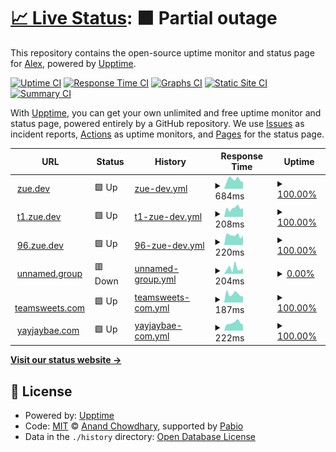 # [📈 Live Status](https://zuedev.github.io/my-upptime): <!--live status--> **🟧 Partial outage**

This repository contains the open-source uptime monitor and status page for [Alex](zue.dev), powered by [Upptime](https://github.com/upptime/upptime).

[![Uptime CI](https://github.com/zuedev/my-upptime/workflows/Uptime%20CI/badge.svg)](https://github.com/zuedev/my-upptime/actions?query=workflow%3A%22Uptime+CI%22)
[![Response Time CI](https://github.com/zuedev/my-upptime/workflows/Response%20Time%20CI/badge.svg)](https://github.com/zuedev/my-upptime/actions?query=workflow%3A%22Response+Time+CI%22)
[![Graphs CI](https://github.com/zuedev/my-upptime/workflows/Graphs%20CI/badge.svg)](https://github.com/zuedev/my-upptime/actions?query=workflow%3A%22Graphs+CI%22)
[![Static Site CI](https://github.com/zuedev/my-upptime/workflows/Static%20Site%20CI/badge.svg)](https://github.com/zuedev/my-upptime/actions?query=workflow%3A%22Static+Site+CI%22)
[![Summary CI](https://github.com/zuedev/my-upptime/workflows/Summary%20CI/badge.svg)](https://github.com/zuedev/my-upptime/actions?query=workflow%3A%22Summary+CI%22)

With [Upptime](https://upptime.js.org), you can get your own unlimited and free uptime monitor and status page, powered entirely by a GitHub repository. We use [Issues](https://github.com/zuedev/my-upptime/issues) as incident reports, [Actions](https://github.com/zuedev/my-upptime/actions) as uptime monitors, and [Pages](https://zuedev.github.io/my-upptime) for the status page.

<!--start: status pages-->
<!-- This summary is generated by Upptime (https://github.com/upptime/upptime) -->
<!-- Do not edit this manually, your changes will be overwritten -->
<!-- prettier-ignore -->
| URL | Status | History | Response Time | Uptime |
| --- | ------ | ------- | ------------- | ------ |
| <img alt="" src="https://icons.duckduckgo.com/ip3/zue.dev.ico" height="13"> [zue.dev](https://zue.dev) | 🟩 Up | [zue-dev.yml](https://github.com/zuedev/my-upptime/commits/HEAD/history/zue-dev.yml) | <details><summary><img alt="Response time graph" src="./graphs/zue-dev/response-time-week.png" height="20"> 684ms</summary><br><a href="https://zuedev.github.io/my-upptime/history/zue-dev"><img alt="Response time 236" src="https://img.shields.io/endpoint?url=https%3A%2F%2Fraw.githubusercontent.com%2Fzuedev%2Fmy-upptime%2FHEAD%2Fapi%2Fzue-dev%2Fresponse-time.json"></a><br><a href="https://zuedev.github.io/my-upptime/history/zue-dev"><img alt="24-hour response time 767" src="https://img.shields.io/endpoint?url=https%3A%2F%2Fraw.githubusercontent.com%2Fzuedev%2Fmy-upptime%2FHEAD%2Fapi%2Fzue-dev%2Fresponse-time-day.json"></a><br><a href="https://zuedev.github.io/my-upptime/history/zue-dev"><img alt="7-day response time 684" src="https://img.shields.io/endpoint?url=https%3A%2F%2Fraw.githubusercontent.com%2Fzuedev%2Fmy-upptime%2FHEAD%2Fapi%2Fzue-dev%2Fresponse-time-week.json"></a><br><a href="https://zuedev.github.io/my-upptime/history/zue-dev"><img alt="30-day response time 526" src="https://img.shields.io/endpoint?url=https%3A%2F%2Fraw.githubusercontent.com%2Fzuedev%2Fmy-upptime%2FHEAD%2Fapi%2Fzue-dev%2Fresponse-time-month.json"></a><br><a href="https://zuedev.github.io/my-upptime/history/zue-dev"><img alt="1-year response time 236" src="https://img.shields.io/endpoint?url=https%3A%2F%2Fraw.githubusercontent.com%2Fzuedev%2Fmy-upptime%2FHEAD%2Fapi%2Fzue-dev%2Fresponse-time-year.json"></a></details> | <details><summary><a href="https://zuedev.github.io/my-upptime/history/zue-dev">100.00%</a></summary><a href="https://zuedev.github.io/my-upptime/history/zue-dev"><img alt="All-time uptime 87.11%" src="https://img.shields.io/endpoint?url=https%3A%2F%2Fraw.githubusercontent.com%2Fzuedev%2Fmy-upptime%2FHEAD%2Fapi%2Fzue-dev%2Fuptime.json"></a><br><a href="https://zuedev.github.io/my-upptime/history/zue-dev"><img alt="24-hour uptime 100.00%" src="https://img.shields.io/endpoint?url=https%3A%2F%2Fraw.githubusercontent.com%2Fzuedev%2Fmy-upptime%2FHEAD%2Fapi%2Fzue-dev%2Fuptime-day.json"></a><br><a href="https://zuedev.github.io/my-upptime/history/zue-dev"><img alt="7-day uptime 100.00%" src="https://img.shields.io/endpoint?url=https%3A%2F%2Fraw.githubusercontent.com%2Fzuedev%2Fmy-upptime%2FHEAD%2Fapi%2Fzue-dev%2Fuptime-week.json"></a><br><a href="https://zuedev.github.io/my-upptime/history/zue-dev"><img alt="30-day uptime 99.90%" src="https://img.shields.io/endpoint?url=https%3A%2F%2Fraw.githubusercontent.com%2Fzuedev%2Fmy-upptime%2FHEAD%2Fapi%2Fzue-dev%2Fuptime-month.json"></a><br><a href="https://zuedev.github.io/my-upptime/history/zue-dev"><img alt="1-year uptime 87.11%" src="https://img.shields.io/endpoint?url=https%3A%2F%2Fraw.githubusercontent.com%2Fzuedev%2Fmy-upptime%2FHEAD%2Fapi%2Fzue-dev%2Fuptime-year.json"></a></details>
| <img alt="" src="https://icons.duckduckgo.com/ip3/t1.zue.dev.ico" height="13"> [t1.zue.dev](https://t1.zue.dev) | 🟩 Up | [t1-zue-dev.yml](https://github.com/zuedev/my-upptime/commits/HEAD/history/t1-zue-dev.yml) | <details><summary><img alt="Response time graph" src="./graphs/t1-zue-dev/response-time-week.png" height="20"> 208ms</summary><br><a href="https://zuedev.github.io/my-upptime/history/t1-zue-dev"><img alt="Response time 200" src="https://img.shields.io/endpoint?url=https%3A%2F%2Fraw.githubusercontent.com%2Fzuedev%2Fmy-upptime%2FHEAD%2Fapi%2Ft1-zue-dev%2Fresponse-time.json"></a><br><a href="https://zuedev.github.io/my-upptime/history/t1-zue-dev"><img alt="24-hour response time 234" src="https://img.shields.io/endpoint?url=https%3A%2F%2Fraw.githubusercontent.com%2Fzuedev%2Fmy-upptime%2FHEAD%2Fapi%2Ft1-zue-dev%2Fresponse-time-day.json"></a><br><a href="https://zuedev.github.io/my-upptime/history/t1-zue-dev"><img alt="7-day response time 208" src="https://img.shields.io/endpoint?url=https%3A%2F%2Fraw.githubusercontent.com%2Fzuedev%2Fmy-upptime%2FHEAD%2Fapi%2Ft1-zue-dev%2Fresponse-time-week.json"></a><br><a href="https://zuedev.github.io/my-upptime/history/t1-zue-dev"><img alt="30-day response time 205" src="https://img.shields.io/endpoint?url=https%3A%2F%2Fraw.githubusercontent.com%2Fzuedev%2Fmy-upptime%2FHEAD%2Fapi%2Ft1-zue-dev%2Fresponse-time-month.json"></a><br><a href="https://zuedev.github.io/my-upptime/history/t1-zue-dev"><img alt="1-year response time 200" src="https://img.shields.io/endpoint?url=https%3A%2F%2Fraw.githubusercontent.com%2Fzuedev%2Fmy-upptime%2FHEAD%2Fapi%2Ft1-zue-dev%2Fresponse-time-year.json"></a></details> | <details><summary><a href="https://zuedev.github.io/my-upptime/history/t1-zue-dev">100.00%</a></summary><a href="https://zuedev.github.io/my-upptime/history/t1-zue-dev"><img alt="All-time uptime 92.52%" src="https://img.shields.io/endpoint?url=https%3A%2F%2Fraw.githubusercontent.com%2Fzuedev%2Fmy-upptime%2FHEAD%2Fapi%2Ft1-zue-dev%2Fuptime.json"></a><br><a href="https://zuedev.github.io/my-upptime/history/t1-zue-dev"><img alt="24-hour uptime 100.00%" src="https://img.shields.io/endpoint?url=https%3A%2F%2Fraw.githubusercontent.com%2Fzuedev%2Fmy-upptime%2FHEAD%2Fapi%2Ft1-zue-dev%2Fuptime-day.json"></a><br><a href="https://zuedev.github.io/my-upptime/history/t1-zue-dev"><img alt="7-day uptime 100.00%" src="https://img.shields.io/endpoint?url=https%3A%2F%2Fraw.githubusercontent.com%2Fzuedev%2Fmy-upptime%2FHEAD%2Fapi%2Ft1-zue-dev%2Fuptime-week.json"></a><br><a href="https://zuedev.github.io/my-upptime/history/t1-zue-dev"><img alt="30-day uptime 100.00%" src="https://img.shields.io/endpoint?url=https%3A%2F%2Fraw.githubusercontent.com%2Fzuedev%2Fmy-upptime%2FHEAD%2Fapi%2Ft1-zue-dev%2Fuptime-month.json"></a><br><a href="https://zuedev.github.io/my-upptime/history/t1-zue-dev"><img alt="1-year uptime 92.52%" src="https://img.shields.io/endpoint?url=https%3A%2F%2Fraw.githubusercontent.com%2Fzuedev%2Fmy-upptime%2FHEAD%2Fapi%2Ft1-zue-dev%2Fuptime-year.json"></a></details>
| <img alt="" src="https://icons.duckduckgo.com/ip3/96.zue.dev.ico" height="13"> [96.zue.dev](https://96.zue.dev) | 🟩 Up | [96-zue-dev.yml](https://github.com/zuedev/my-upptime/commits/HEAD/history/96-zue-dev.yml) | <details><summary><img alt="Response time graph" src="./graphs/96-zue-dev/response-time-week.png" height="20"> 220ms</summary><br><a href="https://zuedev.github.io/my-upptime/history/96-zue-dev"><img alt="Response time 254" src="https://img.shields.io/endpoint?url=https%3A%2F%2Fraw.githubusercontent.com%2Fzuedev%2Fmy-upptime%2FHEAD%2Fapi%2F96-zue-dev%2Fresponse-time.json"></a><br><a href="https://zuedev.github.io/my-upptime/history/96-zue-dev"><img alt="24-hour response time 207" src="https://img.shields.io/endpoint?url=https%3A%2F%2Fraw.githubusercontent.com%2Fzuedev%2Fmy-upptime%2FHEAD%2Fapi%2F96-zue-dev%2Fresponse-time-day.json"></a><br><a href="https://zuedev.github.io/my-upptime/history/96-zue-dev"><img alt="7-day response time 220" src="https://img.shields.io/endpoint?url=https%3A%2F%2Fraw.githubusercontent.com%2Fzuedev%2Fmy-upptime%2FHEAD%2Fapi%2F96-zue-dev%2Fresponse-time-week.json"></a><br><a href="https://zuedev.github.io/my-upptime/history/96-zue-dev"><img alt="30-day response time 208" src="https://img.shields.io/endpoint?url=https%3A%2F%2Fraw.githubusercontent.com%2Fzuedev%2Fmy-upptime%2FHEAD%2Fapi%2F96-zue-dev%2Fresponse-time-month.json"></a><br><a href="https://zuedev.github.io/my-upptime/history/96-zue-dev"><img alt="1-year response time 254" src="https://img.shields.io/endpoint?url=https%3A%2F%2Fraw.githubusercontent.com%2Fzuedev%2Fmy-upptime%2FHEAD%2Fapi%2F96-zue-dev%2Fresponse-time-year.json"></a></details> | <details><summary><a href="https://zuedev.github.io/my-upptime/history/96-zue-dev">100.00%</a></summary><a href="https://zuedev.github.io/my-upptime/history/96-zue-dev"><img alt="All-time uptime 92.52%" src="https://img.shields.io/endpoint?url=https%3A%2F%2Fraw.githubusercontent.com%2Fzuedev%2Fmy-upptime%2FHEAD%2Fapi%2F96-zue-dev%2Fuptime.json"></a><br><a href="https://zuedev.github.io/my-upptime/history/96-zue-dev"><img alt="24-hour uptime 100.00%" src="https://img.shields.io/endpoint?url=https%3A%2F%2Fraw.githubusercontent.com%2Fzuedev%2Fmy-upptime%2FHEAD%2Fapi%2F96-zue-dev%2Fuptime-day.json"></a><br><a href="https://zuedev.github.io/my-upptime/history/96-zue-dev"><img alt="7-day uptime 100.00%" src="https://img.shields.io/endpoint?url=https%3A%2F%2Fraw.githubusercontent.com%2Fzuedev%2Fmy-upptime%2FHEAD%2Fapi%2F96-zue-dev%2Fuptime-week.json"></a><br><a href="https://zuedev.github.io/my-upptime/history/96-zue-dev"><img alt="30-day uptime 100.00%" src="https://img.shields.io/endpoint?url=https%3A%2F%2Fraw.githubusercontent.com%2Fzuedev%2Fmy-upptime%2FHEAD%2Fapi%2F96-zue-dev%2Fuptime-month.json"></a><br><a href="https://zuedev.github.io/my-upptime/history/96-zue-dev"><img alt="1-year uptime 92.52%" src="https://img.shields.io/endpoint?url=https%3A%2F%2Fraw.githubusercontent.com%2Fzuedev%2Fmy-upptime%2FHEAD%2Fapi%2F96-zue-dev%2Fuptime-year.json"></a></details>
| <img alt="" src="https://icons.duckduckgo.com/ip3/unnamed.group.ico" height="13"> [unnamed.group](https://unnamed.group) | 🟥 Down | [unnamed-group.yml](https://github.com/zuedev/my-upptime/commits/HEAD/history/unnamed-group.yml) | <details><summary><img alt="Response time graph" src="./graphs/unnamed-group/response-time-week.png" height="20"> 204ms</summary><br><a href="https://zuedev.github.io/my-upptime/history/unnamed-group"><img alt="Response time 188" src="https://img.shields.io/endpoint?url=https%3A%2F%2Fraw.githubusercontent.com%2Fzuedev%2Fmy-upptime%2FHEAD%2Fapi%2Funnamed-group%2Fresponse-time.json"></a><br><a href="https://zuedev.github.io/my-upptime/history/unnamed-group"><img alt="24-hour response time 74" src="https://img.shields.io/endpoint?url=https%3A%2F%2Fraw.githubusercontent.com%2Fzuedev%2Fmy-upptime%2FHEAD%2Fapi%2Funnamed-group%2Fresponse-time-day.json"></a><br><a href="https://zuedev.github.io/my-upptime/history/unnamed-group"><img alt="7-day response time 204" src="https://img.shields.io/endpoint?url=https%3A%2F%2Fraw.githubusercontent.com%2Fzuedev%2Fmy-upptime%2FHEAD%2Fapi%2Funnamed-group%2Fresponse-time-week.json"></a><br><a href="https://zuedev.github.io/my-upptime/history/unnamed-group"><img alt="30-day response time 231" src="https://img.shields.io/endpoint?url=https%3A%2F%2Fraw.githubusercontent.com%2Fzuedev%2Fmy-upptime%2FHEAD%2Fapi%2Funnamed-group%2Fresponse-time-month.json"></a><br><a href="https://zuedev.github.io/my-upptime/history/unnamed-group"><img alt="1-year response time 188" src="https://img.shields.io/endpoint?url=https%3A%2F%2Fraw.githubusercontent.com%2Fzuedev%2Fmy-upptime%2FHEAD%2Fapi%2Funnamed-group%2Fresponse-time-year.json"></a></details> | <details><summary><a href="https://zuedev.github.io/my-upptime/history/unnamed-group">0.00%</a></summary><a href="https://zuedev.github.io/my-upptime/history/unnamed-group"><img alt="All-time uptime 34.21%" src="https://img.shields.io/endpoint?url=https%3A%2F%2Fraw.githubusercontent.com%2Fzuedev%2Fmy-upptime%2FHEAD%2Fapi%2Funnamed-group%2Fuptime.json"></a><br><a href="https://zuedev.github.io/my-upptime/history/unnamed-group"><img alt="24-hour uptime 0.00%" src="https://img.shields.io/endpoint?url=https%3A%2F%2Fraw.githubusercontent.com%2Fzuedev%2Fmy-upptime%2FHEAD%2Fapi%2Funnamed-group%2Fuptime-day.json"></a><br><a href="https://zuedev.github.io/my-upptime/history/unnamed-group"><img alt="7-day uptime 0.00%" src="https://img.shields.io/endpoint?url=https%3A%2F%2Fraw.githubusercontent.com%2Fzuedev%2Fmy-upptime%2FHEAD%2Fapi%2Funnamed-group%2Fuptime-week.json"></a><br><a href="https://zuedev.github.io/my-upptime/history/unnamed-group"><img alt="30-day uptime 52.41%" src="https://img.shields.io/endpoint?url=https%3A%2F%2Fraw.githubusercontent.com%2Fzuedev%2Fmy-upptime%2FHEAD%2Fapi%2Funnamed-group%2Fuptime-month.json"></a><br><a href="https://zuedev.github.io/my-upptime/history/unnamed-group"><img alt="1-year uptime 34.21%" src="https://img.shields.io/endpoint?url=https%3A%2F%2Fraw.githubusercontent.com%2Fzuedev%2Fmy-upptime%2FHEAD%2Fapi%2Funnamed-group%2Fuptime-year.json"></a></details>
| <img alt="" src="https://icons.duckduckgo.com/ip3/teamsweets.com.ico" height="13"> [teamsweets.com](https://teamsweets.com) | 🟩 Up | [teamsweets-com.yml](https://github.com/zuedev/my-upptime/commits/HEAD/history/teamsweets-com.yml) | <details><summary><img alt="Response time graph" src="./graphs/teamsweets-com/response-time-week.png" height="20"> 187ms</summary><br><a href="https://zuedev.github.io/my-upptime/history/teamsweets-com"><img alt="Response time 199" src="https://img.shields.io/endpoint?url=https%3A%2F%2Fraw.githubusercontent.com%2Fzuedev%2Fmy-upptime%2FHEAD%2Fapi%2Fteamsweets-com%2Fresponse-time.json"></a><br><a href="https://zuedev.github.io/my-upptime/history/teamsweets-com"><img alt="24-hour response time 191" src="https://img.shields.io/endpoint?url=https%3A%2F%2Fraw.githubusercontent.com%2Fzuedev%2Fmy-upptime%2FHEAD%2Fapi%2Fteamsweets-com%2Fresponse-time-day.json"></a><br><a href="https://zuedev.github.io/my-upptime/history/teamsweets-com"><img alt="7-day response time 187" src="https://img.shields.io/endpoint?url=https%3A%2F%2Fraw.githubusercontent.com%2Fzuedev%2Fmy-upptime%2FHEAD%2Fapi%2Fteamsweets-com%2Fresponse-time-week.json"></a><br><a href="https://zuedev.github.io/my-upptime/history/teamsweets-com"><img alt="30-day response time 208" src="https://img.shields.io/endpoint?url=https%3A%2F%2Fraw.githubusercontent.com%2Fzuedev%2Fmy-upptime%2FHEAD%2Fapi%2Fteamsweets-com%2Fresponse-time-month.json"></a><br><a href="https://zuedev.github.io/my-upptime/history/teamsweets-com"><img alt="1-year response time 199" src="https://img.shields.io/endpoint?url=https%3A%2F%2Fraw.githubusercontent.com%2Fzuedev%2Fmy-upptime%2FHEAD%2Fapi%2Fteamsweets-com%2Fresponse-time-year.json"></a></details> | <details><summary><a href="https://zuedev.github.io/my-upptime/history/teamsweets-com">100.00%</a></summary><a href="https://zuedev.github.io/my-upptime/history/teamsweets-com"><img alt="All-time uptime 100.00%" src="https://img.shields.io/endpoint?url=https%3A%2F%2Fraw.githubusercontent.com%2Fzuedev%2Fmy-upptime%2FHEAD%2Fapi%2Fteamsweets-com%2Fuptime.json"></a><br><a href="https://zuedev.github.io/my-upptime/history/teamsweets-com"><img alt="24-hour uptime 100.00%" src="https://img.shields.io/endpoint?url=https%3A%2F%2Fraw.githubusercontent.com%2Fzuedev%2Fmy-upptime%2FHEAD%2Fapi%2Fteamsweets-com%2Fuptime-day.json"></a><br><a href="https://zuedev.github.io/my-upptime/history/teamsweets-com"><img alt="7-day uptime 100.00%" src="https://img.shields.io/endpoint?url=https%3A%2F%2Fraw.githubusercontent.com%2Fzuedev%2Fmy-upptime%2FHEAD%2Fapi%2Fteamsweets-com%2Fuptime-week.json"></a><br><a href="https://zuedev.github.io/my-upptime/history/teamsweets-com"><img alt="30-day uptime 100.00%" src="https://img.shields.io/endpoint?url=https%3A%2F%2Fraw.githubusercontent.com%2Fzuedev%2Fmy-upptime%2FHEAD%2Fapi%2Fteamsweets-com%2Fuptime-month.json"></a><br><a href="https://zuedev.github.io/my-upptime/history/teamsweets-com"><img alt="1-year uptime 100.00%" src="https://img.shields.io/endpoint?url=https%3A%2F%2Fraw.githubusercontent.com%2Fzuedev%2Fmy-upptime%2FHEAD%2Fapi%2Fteamsweets-com%2Fuptime-year.json"></a></details>
| <img alt="" src="https://icons.duckduckgo.com/ip3/yayjaybae.com.ico" height="13"> [yayjaybae.com](https://yayjaybae.com) | 🟩 Up | [yayjaybae-com.yml](https://github.com/zuedev/my-upptime/commits/HEAD/history/yayjaybae-com.yml) | <details><summary><img alt="Response time graph" src="./graphs/yayjaybae-com/response-time-week.png" height="20"> 222ms</summary><br><a href="https://zuedev.github.io/my-upptime/history/yayjaybae-com"><img alt="Response time 211" src="https://img.shields.io/endpoint?url=https%3A%2F%2Fraw.githubusercontent.com%2Fzuedev%2Fmy-upptime%2FHEAD%2Fapi%2Fyayjaybae-com%2Fresponse-time.json"></a><br><a href="https://zuedev.github.io/my-upptime/history/yayjaybae-com"><img alt="24-hour response time 238" src="https://img.shields.io/endpoint?url=https%3A%2F%2Fraw.githubusercontent.com%2Fzuedev%2Fmy-upptime%2FHEAD%2Fapi%2Fyayjaybae-com%2Fresponse-time-day.json"></a><br><a href="https://zuedev.github.io/my-upptime/history/yayjaybae-com"><img alt="7-day response time 222" src="https://img.shields.io/endpoint?url=https%3A%2F%2Fraw.githubusercontent.com%2Fzuedev%2Fmy-upptime%2FHEAD%2Fapi%2Fyayjaybae-com%2Fresponse-time-week.json"></a><br><a href="https://zuedev.github.io/my-upptime/history/yayjaybae-com"><img alt="30-day response time 211" src="https://img.shields.io/endpoint?url=https%3A%2F%2Fraw.githubusercontent.com%2Fzuedev%2Fmy-upptime%2FHEAD%2Fapi%2Fyayjaybae-com%2Fresponse-time-month.json"></a><br><a href="https://zuedev.github.io/my-upptime/history/yayjaybae-com"><img alt="1-year response time 211" src="https://img.shields.io/endpoint?url=https%3A%2F%2Fraw.githubusercontent.com%2Fzuedev%2Fmy-upptime%2FHEAD%2Fapi%2Fyayjaybae-com%2Fresponse-time-year.json"></a></details> | <details><summary><a href="https://zuedev.github.io/my-upptime/history/yayjaybae-com">100.00%</a></summary><a href="https://zuedev.github.io/my-upptime/history/yayjaybae-com"><img alt="All-time uptime 100.00%" src="https://img.shields.io/endpoint?url=https%3A%2F%2Fraw.githubusercontent.com%2Fzuedev%2Fmy-upptime%2FHEAD%2Fapi%2Fyayjaybae-com%2Fuptime.json"></a><br><a href="https://zuedev.github.io/my-upptime/history/yayjaybae-com"><img alt="24-hour uptime 100.00%" src="https://img.shields.io/endpoint?url=https%3A%2F%2Fraw.githubusercontent.com%2Fzuedev%2Fmy-upptime%2FHEAD%2Fapi%2Fyayjaybae-com%2Fuptime-day.json"></a><br><a href="https://zuedev.github.io/my-upptime/history/yayjaybae-com"><img alt="7-day uptime 100.00%" src="https://img.shields.io/endpoint?url=https%3A%2F%2Fraw.githubusercontent.com%2Fzuedev%2Fmy-upptime%2FHEAD%2Fapi%2Fyayjaybae-com%2Fuptime-week.json"></a><br><a href="https://zuedev.github.io/my-upptime/history/yayjaybae-com"><img alt="30-day uptime 100.00%" src="https://img.shields.io/endpoint?url=https%3A%2F%2Fraw.githubusercontent.com%2Fzuedev%2Fmy-upptime%2FHEAD%2Fapi%2Fyayjaybae-com%2Fuptime-month.json"></a><br><a href="https://zuedev.github.io/my-upptime/history/yayjaybae-com"><img alt="1-year uptime 100.00%" src="https://img.shields.io/endpoint?url=https%3A%2F%2Fraw.githubusercontent.com%2Fzuedev%2Fmy-upptime%2FHEAD%2Fapi%2Fyayjaybae-com%2Fuptime-year.json"></a></details>

<!--end: status pages-->

[**Visit our status website →**](https://zuedev.github.io/my-upptime)

## 📄 License

- Powered by: [Upptime](https://github.com/upptime/upptime)
- Code: [MIT](./LICENSE) © [Anand Chowdhary](https://anandchowdhary.com), supported by [Pabio](https://pabio.com)
- Data in the `./history` directory: [Open Database License](https://opendatacommons.org/licenses/odbl/1-0/)
